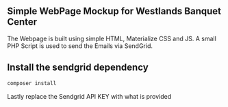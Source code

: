## Simple WebPage Mockup for Westlands Banquet Center

The Webpage is built using simple HTML, Materialize CSS and JS. A small PHP Script is used to send the Emails via SendGrid.

## Install the sendgrid dependency
```bash
composer install
```
Lastly replace the Sendgrid API KEY with what is provided